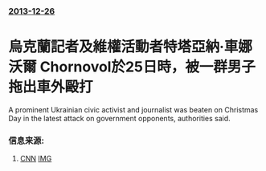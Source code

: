 ### [2013-12-26](/news/2013/12/26/index.md)

##### 
#  烏克蘭記者及維權活動者特塔亞納·車娜沃爾 Chornovol於25日時，被一群男子拖出車外毆打 

A prominent Ukrainian civic activist and journalist was beaten on Christmas Day in the latest attack on government opponents, authorities said.


### 信息来源:

1. [CNN](http://edition.cnn.com/2013/12/25/world/europe/ukrainian-journalist-beaten/index.html?hpt=wo_c2) [IMG](https://cdn.cnn.com/cnnnext/dam/assets/131226174512-tsr-live-dougherty-journalist-beaten-in-ukraine-00012424-story-top.jpg)

